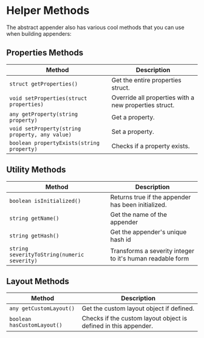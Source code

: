 # Helper Methods

The abstract appender also has various cool methods that you can use when building appenders:

## Properties Methods

|Method|Description|
|---|---|
|`struct getProperties()`|Get the entire properties struct.|
|`void setProperties(struct properties)`|Override all properties with a new properties struct.|
|`any getProperty(string property)`|Get a property.|
|`void setProperty(string property, any value)`|Set a property.|
|`boolean propertyExists(string property)`|Checks if a property exists.|

## Utility Methods

|Method|Description|
|---|---|
|`boolean isInitialized()`|Returns true if the appender has been initialized.|
|`string getName()`|Get the name of the appender|
|`string getHash()`|Get the appender's unique hash id|
|`string severityToString(numeric severity)`|Transforms a severity integer to it's human readable form|

## Layout Methods

|Method|Description|
|---|---|
|`any getCustomLayout()`|Get the custom layout object if defined.|
|`boolean hasCustomLayout()`|Checks if the custom layout object is defined in this appender.|





